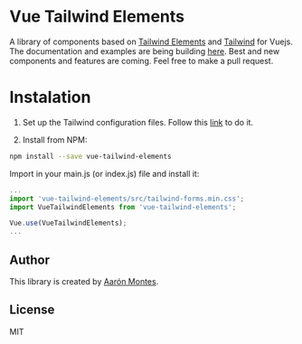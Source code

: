 # Vue Tailwind Elements
A library of components based on [Tailwind Elements](https://tailwind-elements.com/) and [Tailwind](https://tailwindcss.com/) for Vuejs. 
The documentation and examples are being building [here](https://vue-tailwind-elements.netlify.app/). Best and new components and features are coming. Feel free to make a pull request.

# Instalation

1. Set up the Tailwind configuration files. Follow this [link](https://tailwindcss.com/docs/installation/using-postcss) to do it.

2. Install from NPM:  
```bash
npm install --save vue-tailwind-elements
```
Import in your main.js (or index.js) file and install it:

```javascript
...
import 'vue-tailwind-elements/src/tailwind-forms.min.css';
import VueTailwindElements from 'vue-tailwind-elements';

Vue.use(VueTailwindElements);
...
```

<!-- Nuxt:
Put the last configuration into a plugin file and the use it into the nuxt.config.js file like this:

```javascript
...
  plugins: [
    '~/plugins/vue-tailwind-elements.js'
  ],
... -->

## Author

This library is created by [Aarón Montes](https://ajomuch92.site/ "Aarón Montes").

## License
MIT